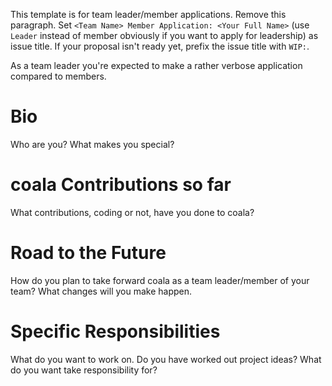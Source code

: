 This template is for team leader/member applications. Remove this paragraph. Set `<Team Name> Member Application: <Your Full Name>` (use `Leader` instead of member obviously if you want to apply for leadership) as issue title. If your proposal isn't ready yet, prefix the issue title with `WIP:`.

As a team leader you're expected to make a rather verbose application compared to members.

# Bio

Who are you? What makes you special?

# coala Contributions so far

What contributions, coding or not, have you done to coala?

# Road to the Future

How do you plan to take forward coala as a team leader/member of your team? What changes will you make happen.

# Specific Responsibilities

What do you want to work on. Do you have worked out project ideas?
What do you want take responsibility for?